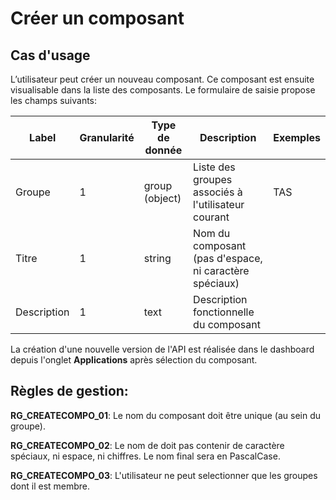 # Créer un composant
## Cas d'usage
L’utilisateur peut créer un nouveau composant. Ce composant est ensuite visualisable dans la liste des composants.
Le formulaire de saisie propose les champs suivants:

| Label               | Granularité | Type de donnée | Description                                                     | Exemples                             |
|---------------------|-------------|----------------|-----------------------------------------------------------------|--------------------------------------|
| Groupe          | 1           | group (object) | Liste des groupes associés à l'utilisateur courant             | TAS                                  |
| Titre | 1           | string         | Nom du composant (pas d'espace, ni caractère spéciaux) |  |
| Description | 1           | text         | Description fonctionnelle du composant |  |

La création d'une nouvelle version de l'API est réalisée dans le dashboard depuis l'onglet **Applications** après sélection du composant.


## Règles de gestion:

**RG_CREATECOMPO_01**: Le nom du composant doit être unique (au sein du groupe).

**RG_CREATECOMPO_02**: Le nom de doit pas contenir de caractère spéciaux, ni espace, ni chiffres. Le nom final sera en PascalCase.

**RG_CREATECOMPO_03**: L'utilisateur ne peut selectionner que les groupes dont il est membre.
